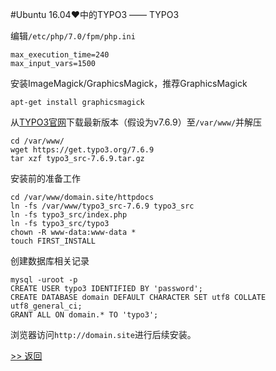 #Ubuntu 16.04♥中的TYPO3 —— TYPO3

编辑`/etc/php/7.0/fpm/php.ini`

	max_execution_time=240
	max_input_vars=1500

安装ImageMagick/GraphicsMagick，推荐GraphicsMagick

	apt-get install graphicsmagick

从[TYPO3官网](https://typo3.org/download/)下载最新版本（假设为v7.6.9）至`/var/www/`并解压

	cd /var/www/
	wget https://get.typo3.org/7.6.9
	tar xzf typo3_src-7.6.9.tar.gz

安装前的准备工作

	cd /var/www/domain.site/httpdocs
	ln -fs /var/www/typo3_src-7.6.9 typo3_src
	ln -fs typo3_src/index.php
	ln -fs typo3_src/typo3
	chown -R www-data:www-data *
	touch FIRST_INSTALL

创建数据库相关记录

	mysql -uroot -p
	CREATE USER typo3 IDENTIFIED BY 'password';
	CREATE DATABASE domain DEFAULT CHARACTER SET utf8 COLLATE utf8_general_ci;
	GRANT ALL ON domain.* TO 'typo3';

浏览器访问`http://domain.site`进行后续安装。

[>> 返回](./README.md)